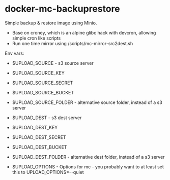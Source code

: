 # docker-mc-backuprestore

Simple backup & restore image using Minio.

- Base on croney, which is an alpine glibc hack with devcron, allowing simple cron like scripts
- Run one time mirror using /scripts/mc-mirror-src2dest.sh


Env vars:

- $UPLOAD_SOURCE - s3 source server 
- $UPLOAD_SOURCE_KEY
- $UPLOAD_SOURCE_SECRET
- $UPLOAD_SOURCE_BUCKET

- $UPLOAD_SOURCE_FOLDER - alternative source folder, instead of a s3 server

- $UPLOAD_DEST - s3 dest server
- $UPLOAD_DEST_KEY
- $UPLOAD_DEST_SECRET
- $UPLOAD_DEST_BUCKET

- $UPLOAD_DEST_FOLDER - alternative dest folder, instead of a s3 server

- $UPLOAD_OPTIONS - Options for mc - you probably want to at least set this to UPLOAD_OPTIONS=--quiet